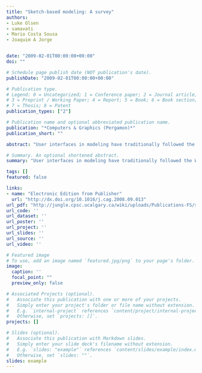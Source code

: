 ```yaml
---
title: "Sketch-based modeling: A survey"
authors:
- Luke Olsen
- samavati
- Mario Costa Sousa
- Joaquim A Jorge


date: "2009-02-01T00:00:00+00:00"
doi: ""

# Schedule page publish date (NOT publication's date).
publishDate: "2009-02-01T00:00:00+00:00"

# Publication type.
# Legend: 0 = Uncategorized; 1 = Conference paper; 2 = Journal article;
# 3 = Preprint / Working Paper; 4 = Report; 5 = Book; 6 = Book section;
# 7 = Thesis; 8 = Patent
publication_types: ["2"]

# Publication name and optional abbreviated publication name.
publication: "*Computers & Graphics (Pergamon)*"
publication_short: ""

abstract: "User interfaces in modeling have traditionally followed the WIMP (Window, Icon, Menu, Pointer) paradigm. Though functional and very powerful, they can also be cumbersome and daunting to a novice user, and creating a complex model requires considerable expertise and effort. A recent trend is toward more accessible and natural interfaces, which has lead to sketch-based interfaces for modeling (SBIM). The goal is to allow sketches—hasty freehand drawings—to be used in the modeling process, from rough model creation through to fine detail construction. Mapping a 2D sketch to a 3D modeling operation is a difficult task, rife with ambiguity. To wit, we present a categorization based on how a SBIM application chooses to interpret a sketch, of which there are three primary methods: to create a 3D model, to add details to an existing model, or to deform and manipulate a model. Additionally, in this paper we …"

# Summary. An optional shortened abstract.
summary: "User interfaces in modeling have traditionally followed the WIMP (Window, Icon, Menu, Pointer) paradigm. Though functional and very powerful, they can also be cumbersome and daunting to a novice user, and creating a complex model requires considerable expertise and effort. A recent trend is toward more accessible and natural interfaces, which has lead to sketch-based interfaces for modeling (SBIM). The goal is to allow sketches—hasty freehand drawings—to be used in the modeling process, from rou..."

tags: []
featured: false

links:
- name: "Electronic Edition from Publisher"
  url: "http://dx.doi.org/10.1016/j.cag.2008.09.013"
url_pdf: "http://jungle.cpsc.ucalgary.ca/wiki/uploads/Publications-FS/sbm-survey-cg2009-olsen.pdf"
url_code: ''
url_dataset: ''
url_poster: ''
url_project: ''
url_slides: ''
url_source: ''
url_video: ''

# Featured image
# To use, add an image named `featured.jpg/png` to your page's folder. 
image:
  caption: ''
  focal_point: ""
  preview_only: false

# Associated Projects (optional).
#   Associate this publication with one or more of your projects.
#   Simply enter your project's folder or file name without extension.
#   E.g. `internal-project` references `content/project/internal-project/index.md`.
#   Otherwise, set `projects: []`.
projects: []

# Slides (optional).
#   Associate this publication with Markdown slides.
#   Simply enter your slide deck's filename without extension.
#   E.g. `slides: "example"` references `content/slides/example/index.md`.
#   Otherwise, set `slides: ""`.
slides: example
---
```

